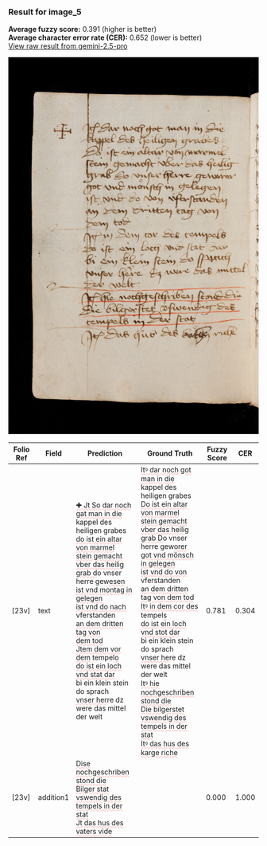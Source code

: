 ### Result for image_5
**Average fuzzy score:** 0.391 (higher is better)<br>**Average character error rate (CER):** 0.652 (lower is better)<br>[View raw result from gemini-2.5-pro](https://github.com/RISE-UNIBAS/humanities_data_benchmark/blob/main/results/2025-10-24/T0272/request_T0272_image_5.json)

<img src="https://github.com/RISE-UNIBAS/humanities_data_benchmark/blob/main/benchmarks/medieval_manuscripts/images/image_5.jpg?raw=true" alt="image_5" width="800px">

<style>
.diff { text-decoration: underline; text-decoration-color: #ffcccc; text-decoration-style: wavy; }
</style>

| Folio Ref | Field | Prediction | Ground Truth | Fuzzy Score | CER |
|-----------|-------|------------|--------------|-------------|-----|
| [23v] | text | <span class="diff">✚ Jt So dar noch gat man in die<br></span>kappel des heiligen grabes<br><span class="diff">do ist ein altar von marmel<br>stein gemacht vber das heilig<br>grab d</span>o vnser herre gew<span class="diff">esen<br>ist vnd montag in gelegen<br>ist vnd do nach</span> vferstanden<br><span class="diff">an dem dritten tag von<br>dem tod<br>Jtem dem vor dem</span> tempel<span class="diff">o<br>do ist ein loch vnd stat dar<br></span>bi ein klein stein do sprach<br><span class="diff">vnser her</span>re dz were das mittel<br>der welt | <span class="diff">Itꝰ dar noch got man in die<br> </span>kappel des heiligen grabes<br><span class="diff"> Do ist ein altar von marmel<br> stein gemacht vber das heilig<br> grab D</span>o vnser herre gew<span class="diff">orer<br> got vnd mönsch in gelegen<br> ist vnd do von</span> vferstanden<br><span class="diff"> an dem dritten tag von dem tod<br> Itꝰ in dem cor des</span> tempel<span class="diff">s<br> do ist ein loch vnd stot dar<br> </span>bi ein klein stein do sprach<br><span class="diff"> vnser he</span>re dz were das mittel<br><span class="diff"> </span>der welt<span class="diff"><br> Itꝰ hie nochgeschriben stond die<br> Die bilgerstet vswendig des<br> tempels in der stat<br> Itꝰ das hus des karge riche</span> | 0.781 | 0.304 |
| [23v] | addition1 | <span class="diff">Dise nochgeschriben stond die<br>Bilger stat vswendig des<br>tempels in der stat<br>Jt das hus des vaters vide</span> |  | 0.000 | 1.000 |
